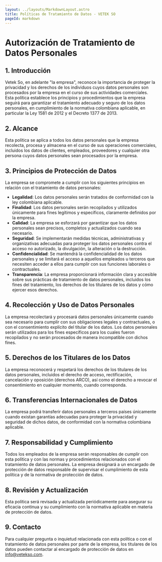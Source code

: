 ```yaml
---
layout: ../layouts/MarkdownLayout.astro
title: Políticas de Tratamiento de Datos - VETEK SO
pageId: markdown
---
```


# Autorización de Tratamiento de Datos Personales

## 1. Introducción

Vetek So, en adelante "la empresa", reconoce la importancia de proteger la privacidad y los derechos de los individuos cuyos datos personales son procesados por la empresa en el curso de sus actividades comerciales. Esta política establece los principios y procedimientos que la empresa seguirá para garantizar el tratamiento adecuado y seguro de los datos personales, en cumplimiento de la normativa colombiana aplicable, en particular la Ley 1581 de 2012 y el Decreto 1377 de 2013.

## 2. Alcance

Esta política se aplica a todos los datos personales que la empresa recolecta, procesa y almacena en el curso de sus operaciones comerciales, incluidos los datos de clientes, empleados, proveedores y cualquier otra persona cuyos datos personales sean procesados por la empresa.

## 3. Principios de Protección de Datos

La empresa se compromete a cumplir con los siguientes principios en relación con el tratamiento de datos personales:

- **Legalidad**: Los datos personales serán tratados de conformidad con la ley colombiana aplicable.
- **Finalidad**: Los datos personales serán recopilados y utilizados únicamente para fines legítimos y específicos, claramente definidos por la empresa.
- **Calidad**: La empresa se esforzará por garantizar que los datos personales sean precisos, completos y actualizados cuando sea necesario.
- **Seguridad**: Se implementarán medidas técnicas, administrativas y organizativas adecuadas para proteger los datos personales contra el acceso no autorizado, la divulgación, la alteración o la destrucción.
- **Confidencialidad**: Se mantendrá la confidencialidad de los datos personales y se limitará el acceso a aquellos empleados u terceros que necesiten acceder a ellos para cumplir con sus funciones laborales o contractuales.
- **Transparencia**: La empresa proporcionará información clara y accesible sobre sus prácticas de tratamiento de datos personales, incluidos los fines del tratamiento, los derechos de los titulares de los datos y cómo ejercer esos derechos.

## 4. Recolección y Uso de Datos Personales

La empresa recolectará y procesará datos personales únicamente cuando sea necesario para cumplir con sus obligaciones legales y contractuales, o con el consentimiento explícito del titular de los datos. Los datos personales serán utilizados para los fines específicos para los cuales fueron recopilados y no serán procesados de manera incompatible con dichos fines.

## 5. Derechos de los Titulares de los Datos

La empresa reconocerá y respetará los derechos de los titulares de los datos personales, incluidos el derecho de acceso, rectificación, cancelación y oposición (derechos ARCO), así como el derecho a revocar el consentimiento en cualquier momento, cuando corresponda.

## 6. Transferencias Internacionales de Datos

La empresa podrá transferir datos personales a terceros países únicamente cuando existan garantías adecuadas para proteger la privacidad y seguridad de dichos datos, de conformidad con la normativa colombiana aplicable.

## 7. Responsabilidad y Cumplimiento

Todos los empleados de la empresa serán responsables de cumplir con esta política y con las normas y procedimientos relacionados con el tratamiento de datos personales. La empresa designará a un encargado de protección de datos responsable de supervisar el cumplimiento de esta política y de la normativa de protección de datos.

## 8. Revisión y Actualización

Esta política será revisada y actualizada periódicamente para asegurar su eficacia continua y su cumplimiento con la normativa aplicable en materia de protección de datos.

## 9. Contacto

Para cualquier pregunta o inquietud relacionada con esta política o con el tratamiento de datos personales por parte de la empresa, los titulares de los datos pueden contactar al encargado de protección de datos en info@vetekso.com.
